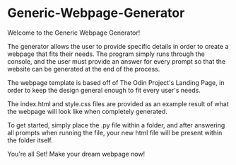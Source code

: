 # Generic-Webpage-Generator
Welcome to the Generic Webpage Generator!

The generator allows the user to provide specific details in order to create a webpage that fits their needs. The program simply runs through the console, and the user must provide an answer for every prompt so that the website can be generated at the end of the process.

The webpage template is based off of The Odin Project's Landing Page, in order to keep the design general enough to fit every user's needs.

The index.html and style.css files are provided as an example result of what the webpage will look like when completely generated.

To get started, simply place the .py file within a folder, and after answering all prompts when running the file, your new html file will be present within the folder itself.

You're all Set! Make your dream webpage now!
